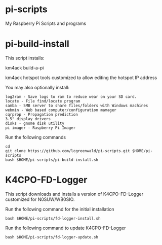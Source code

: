 # pi-scripts
My Raspberry Pi Scripts and programs

# pi-build-install
This script installs:

km4ack build-a-pi

km4ack hotspot tools customized to allow editing the hotspot IP address

You may also optionally install:

	log2ram - Save logs to ram to reduce wear on your SD card.
	locate - File find/locate program
	samba - SMB server to share files/folders with Windows machines
	webmin - Web based computer/configuration mamager
	cqrprop - Propagation prediction 
	3.5" display drivers
	disks - gnome disk utility
	pi imager - Raspberry Pi Imager

Run the following commands

	cd
	git clone https://github.com/lcgreenwald/pi-scripts.git $HOME/pi-scripts
	bash $HOME/pi-scripts/pi-build-install.sh


# K4CPO-FD-Logger

This script downloads and installs a version of K4CPO-FD-Logger customized for N0SUW/WB0SIO.

Run the following command for the initial installation

	bash $HOME/pi-scripts/fd-logger-install.sh

Run the following command to update K4CPO-FD-Logger

	bash $HOME/pi-scripts/fd-logger-update.sh
	
